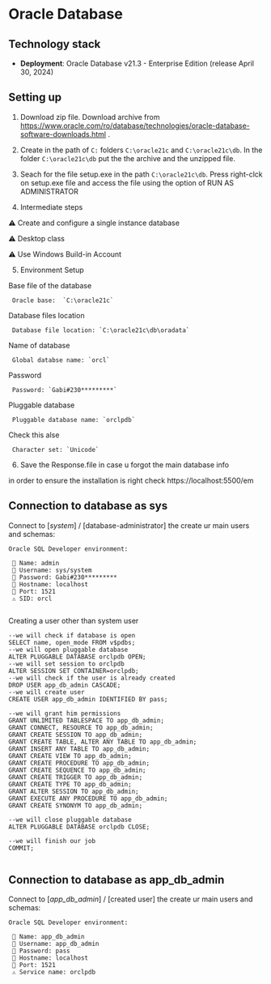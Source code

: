 # Oracle Database

## Technology stack  
- **Deployment**: Oracle Database v21.3 - Enterprise Edition (release April 30, 2024)

## Setting up 

1. Download zip file. 
   Download archive from https://www.oracle.com/ro/database/technologies/oracle-database-software-downloads.html .

2. Create in the path of `C:` folders `C:\oracle21c` and `C:\oracle21c\db`. 
   In the folder `C:\oracle21c\db` put the the archive and the unzipped file.

3. Seach for the file setup.exe in the path `C:\oracle21c\db`. Press right-clck on setup.exe file and access the file using the option of RUN AS ADMINISTRATOR

4. Intermediate steps

  ⚠️ Create and configure a single instance database 
  
  ⚠️ Desktop class
  
  ⚠️ Use Windows Build-in Account
  
5. Environment Setup

Base file of the database
```
 Oracle base:  `C:\oracle21c`
```

Database files location
```
 Database file location: `C:\oracle21c\db\oradata`
```
Name of database
```
 Global databse name: `orcl`
```
Password
```
 Password: `Gabi#230*********`
```

Pluggable database
```
 Pluggable database name: `orclpdb`
```

Check this alse
```
 Character set: `Unicode`
 ```
 
6. Save the Response.file in case u forgot the main database info

in order to ensure the installation is right check https://localhost:5500/em

## Connection to database as sys

Connect to [_system_] / [database-administrator] the create ur main users and schemas: 
```
Oracle SQL Developer environment:
  
 🔼 Name: admin 
 🔼 Username: sys/system
 🔼 Password: Gabi#230*********
 🔼 Hostname: localhost
 🔼 Port: 1521
 ⚠️ SID: orcl
   
```

Creating a user other than system user
```
--we will check if database is open
SELECT name, open_mode FROM v$pdbs;
--we will open pluggable database
ALTER PLUGGABLE DATABASE orclpdb OPEN;
--we will set session to orclpdb
ALTER SESSION SET CONTAINER=orclpdb;
--we will check if the user is already created
DROP USER app_db_admin CASCADE;
--we will create user
CREATE USER app_db_admin IDENTIFIED BY pass;

--we will grant him permissions
GRANT UNLIMITED TABLESPACE TO app_db_admin;
GRANT CONNECT, RESOURCE TO app_db_admin;
GRANT CREATE SESSION TO app_db_admin;
GRANT CREATE TABLE, ALTER ANY TABLE TO app_db_admin;
GRANT INSERT ANY TABLE TO app_db_admin;
GRANT CREATE VIEW TO app_db_admin;
GRANT CREATE PROCEDURE TO app_db_admin;
GRANT CREATE SEQUENCE TO app_db_admin;
GRANT CREATE TRIGGER TO app_db_admin;
GRANT CREATE TYPE TO app_db_admin; 
GRANT ALTER SESSION TO app_db_admin;
GRANT EXECUTE ANY PROCEDURE TO app_db_admin;
GRANT CREATE SYNONYM TO app_db_admin;

--we will close pluggable database
ALTER PLUGGABLE DATABASE orclpdb CLOSE;

--we will finish our job
COMMIT;


```

## Connection to database as app_db_admin

Connect to [_app_db_admin_] / [created user] the create ur main users and schemas: 
```
Oracle SQL Developer environment:
  
 🔼 Name: app_db_admin
 🔼 Username: app_db_admin
 🔼 Password: pass
 🔼 Hostname: localhost
 🔼 Port: 1521
 ⚠️ Service name: orclpdb
   
```
